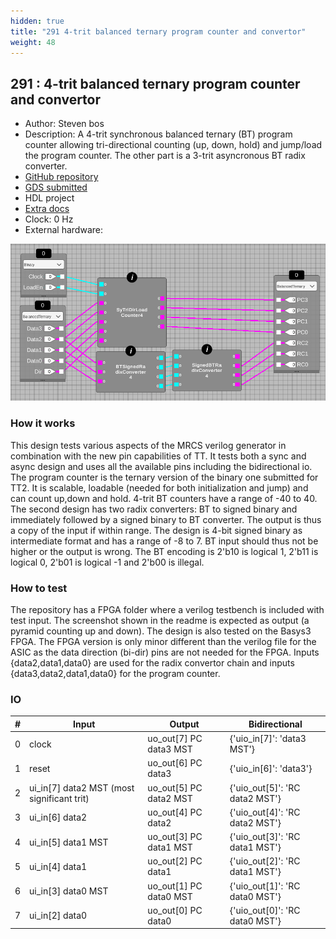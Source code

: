 ```yaml
---
hidden: true
title: "291 4-trit balanced ternary program counter and convertor"
weight: 48
---
```


## 291 : 4-trit balanced ternary program counter and convertor

* Author: Steven bos
* Description: A 4-trit synchronous balanced ternary (BT) program counter allowing tri-directional counting (up, down, hold) and jump/load the program counter. The other part is a 3-trit asyncronous BT radix converter.
* [GitHub repository](https://github.com/aiunderstand/tt04-balanced-ternary-counter-and-radix-convertor)
* [GDS submitted](https://github.com/aiunderstand/tt04-balanced-ternary-counter-and-radix-convertor/actions/runs/6114924600)
* HDL project
* [Extra docs](https://github.com/aiunderstand/tt04-balanced-ternary-counter-and-radix-convertor/tree/main/README.md)
* Clock: 0 Hz
* External hardware: 

![picture](images/picture.png)

### How it works

This design tests various aspects of the MRCS verilog generator in combination with the new pin capabilities of TT. It tests both a sync and async design and uses all the available pins including the bidirectional io. The program counter is the ternary version of the binary one submitted for TT2. It is scalable, loadable (needed for both initialization and jump) and can count up,down and hold. 4-trit BT counters have a range of -40 to 40. The second design has two radix converters: BT to signed binary and immediately followed by a signed binary to BT converter. The output is thus a copy of the input if within range. The design is 4-bit signed binary as intermediate format and has a range of -8 to 7. BT input should thus not be higher or the output is wrong. The BT encoding is 2'b10 is logical 1, 2'b11 is logical 0, 2'b01 is logical -1 and 2'b00 is illegal.


### How to test

The repository has a FPGA folder where a verilog testbench is included with test input. The screenshot shown in the readme is expected as output (a pyramid counting up and down). The design is also tested on the Basys3 FPGA. The FPGA version is only minor different than the verilog file for the ASIC as the data direction (bi-dir) pins are not needed for the FPGA. Inputs {data2,data1,data0} are used for the radix convertor chain and inputs {data3,data2,data1,data0} for the program counter.


### IO

| # | Input        | Output       | Bidirectional      |
|---|--------------|--------------| -------------------|
| 0 | clock  | uo_out[7] PC data3 MST | {'uio_in[7]': 'data3 MST'} |
| 1 | reset  | uo_out[6] PC data3 | {'uio_in[6]': 'data3'} |
| 2 | ui_in[7] data2 MST (most significant trit)  | uo_out[5] PC data2 MST | {'uio_out[5]': 'RC data2 MST'} |
| 3 | ui_in[6] data2  | uo_out[4] PC data2 | {'uio_out[4]': 'RC data2 MST'} |
| 4 | ui_in[5] data1 MST  | uo_out[3] PC data1 MST | {'uio_out[3]': 'RC data1 MST'} |
| 5 | ui_in[4] data1  | uo_out[2] PC data1 | {'uio_out[2]': 'RC data1 MST'} |
| 6 | ui_in[3] data0 MST  | uo_out[1] PC data0 MST | {'uio_out[1]': 'RC data0 MST'} |
| 7 | ui_in[2] data0  | uo_out[0] PC data0 | {'uio_out[0]': 'RC data0 MST'} |
